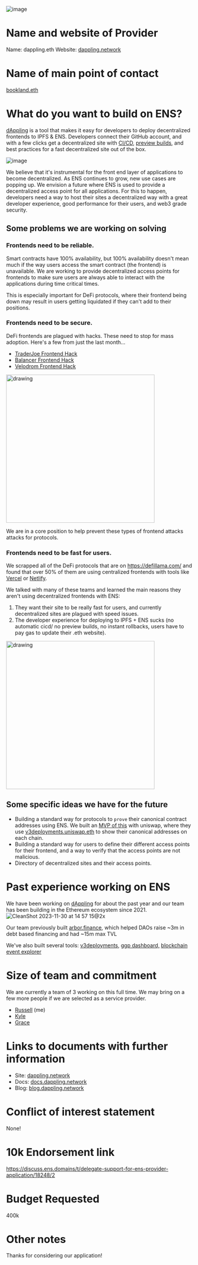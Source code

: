 ![image](https://github.com/alwaysbegrowing/dappling/assets/15036618/1601c165-205a-4f2b-a3ef-c149163d5fac)

# Name and website of Provider
Name: dappling.eth
Website: [dappling.network](https://dappling.network)

# Name of main point of contact
[bookland.eth](https://app.ens.domains/bookland.eth)

# What do you want to build on ENS?

[dAppling](https://dappling.network) is a tool that makes it easy for developers to deploy decentralized frontends to IPFS & ENS. Developers connect their GitHub account, and with a few clicks get a decentralized site with [CI/CD](https://docs.dappling.network/deployments/git-integrations/dappling-for-github#a-deployment-for-each-push), [preview builds](https://docs.dappling.network/deployments), and best practices for a fast decentralized site out of the box. 

![image](https://github.com/alwaysbegrowing/dappling/assets/15036618/098c409e-c98f-4052-b566-a58f9f2d27cc)


We believe that it's instrumental for the front end layer of applications to become decentralized. As ENS continues to grow, new use cases are popping up. We envision a future where ENS is used to provide a decentralized access point for all applications. For this to happen, developers need a way to host their sites a decentralized way with a great developer experience, good performance for their users, and web3 grade security. 

## Some problems we are working on solving
### Frontends need to be reliable.
Smart contracts have 100% availability, but 100% availability doesn't mean much if the way users access the smart contract (the frontend) is unavailable. We are working to provide decentralized access points for frontends to make sure users are always able to interact with the applications during time critical times.

This is especially important for DeFi protocols, where their frontend being down may result in users getting liquidated if they can't add to their positions. 

### Frontends need to be secure.
DeFi frontends are plagued with hacks. These need to stop for mass adoption. Here's a few from just the last month...
* [TraderJoe Frontend Hack](https://x.com/TraderJoe_xyz/status/1725628622524883448?s=20)
* [Balancer Frontend Hack](https://x.com/Balancer/status/1704281611326357567?s=20)
* [Velodrom Frontend Hack](https://x.com/VelodromeFi/status/1729928393586532409?s=20)
<img src="https://github.com/alwaysbegrowing/dappling/assets/15036618/89247ac7-8454-4e2a-95ae-8fcc9d2c62a3" alt="drawing" width="400"/>

We are in a core position to help prevent these types of frontend attacks attacks for protocols.  

### Frontends need to be fast for users.

We scrapped all of the DeFi protocols that are on https://defillama.com/ and found that over 50% of them are using centralized frontends with tools like [Vercel](https://vercel.com) or [Netlify](https://www.netlify.com/). 

We talked with many of these teams and learned the main reasons they aren't using decentralized frontends with ENS: 
1. They want their site to be really fast for users, and currently decentralized sites are plagued with speed issues.
2. The developer experience for deploying to IPFS + ENS sucks (no automatic cicd/ no preview builds, no instant rollbacks, users have to pay gas to update their .eth website).

<img src="https://github.com/alwaysbegrowing/dappling/assets/15036618/9809bc2d-d8a8-4962-8ee7-99ba2c904049" alt="drawing" width="400"/>


## Some specific ideas we have for the future
* Building a standard way for protocols to `prove` their canonical contract addresses using ENS. We built an [MVP of this](https://ens-check.dappling.network/) with uniswap, where they use [v3deployments.uniswap.eth](https://app.ens.domains/v3deployments.uniswap.eth) to show their canonical addresses on each chain.
* Building a standard way for users to define their different access points for their frontend, and a way to verify that the access points are not malicious.
* Directory of decentralized sites and their access points.

# Past experience working on ENS

We have been working on [dAppling](https://dappling.network) for about the past year and our team has been building in the Ethereum ecosystem since 2021. 
![CleanShot 2023-11-30 at 14 57 15@2x](https://github.com/alwaysbegrowing/dappling/assets/15036618/145979ba-5774-4e97-91e3-52b0b0957954)


Our team previously built [arbor.finance](https://arbor.finance), which helped DAOs raise ~3m in debt based financing and had ~15m max TVL

We've also built several tools: [v3deployments](https://ens-check.dappling.network/), [ggp dashboard,](https://ggp.dappling.network/) [blockchain event explorer](https://events.abg.garden/)

# Size of team and commitment  
We are currently a team of 3 working on this full time. We may bring on a few more people if we are selected as a service provider.
* [Russell](https://github.com/russeii) (me)
* [Kyle](https://github.com/Namaskar-1F64F)
* [Grace](https://github.com/bookcliff)

# Links to documents with further information
* Site: [dappling.network](https://dappling.network)
* Docs: [docs.dappling.network](https://docs.dappling.network)
* Blog: [blog.dappling.network](https://blog.dappling.network)

# Conflict of interest statement
None!

# 10k Endorsement link
https://discuss.ens.domains/t/delegate-support-for-ens-provider-application/18248/2

# Budget Requested
400k

# Other notes
Thanks for considering our application! 
